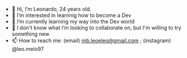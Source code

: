 - 👋 Hi, I’m Leonardo, 24 years old.  
- 👀 I’m interested in learnnig how to become a Dev
- 🌱 I’m currently learning my way into the Dev world
- 💞️ I don't know what I’m looking to collaborate on, but I'm willing to try something new
- 📫 How to reach me: (email) mb.leoeleo@gmail.com ; (instagram) @leo.melo97

<!---
LeoMelo-97/LeoMelo-97 is a ✨ special ✨ repository because its `README.md` (this file) appears on your GitHub profile.
You can click the Preview link to take a look at your changes.
--->
